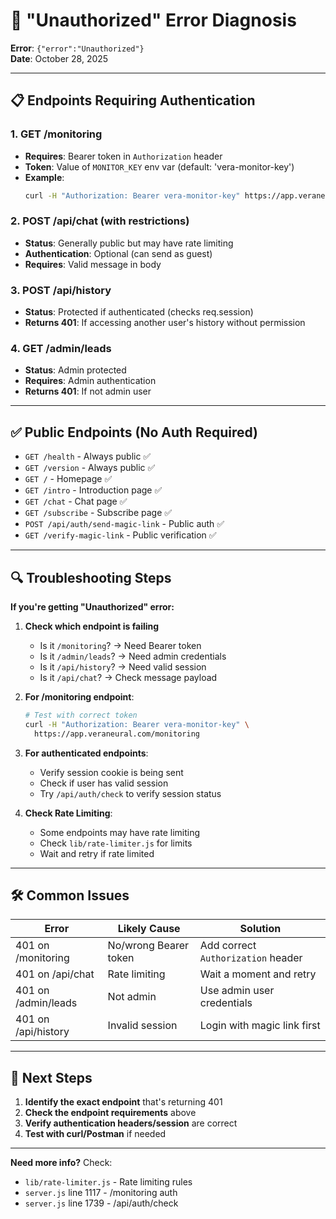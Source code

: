# 🔐 "Unauthorized" Error Diagnosis

**Error**: `{"error":"Unauthorized"}`  
**Date**: October 28, 2025

---

## 📋 Endpoints Requiring Authentication

### 1. **GET /monitoring**

- **Requires**: Bearer token in `Authorization` header
- **Token**: Value of `MONITOR_KEY` env var (default: 'vera-monitor-key')
- **Example**:
  ```bash
  curl -H "Authorization: Bearer vera-monitor-key" https://app.veraneural.com/monitoring
  ```

### 2. **POST /api/chat** (with restrictions)

- **Status**: Generally public but may have rate limiting
- **Authentication**: Optional (can send as guest)
- **Requires**: Valid message in body

### 3. **POST /api/history**

- **Status**: Protected if authenticated (checks req.session)
- **Returns 401**: If accessing another user's history without permission

### 4. **GET /admin/leads**

- **Status**: Admin protected
- **Requires**: Admin authentication
- **Returns 401**: If not admin user

---

## ✅ Public Endpoints (No Auth Required)

- `GET /health` - Always public ✅
- `GET /version` - Always public ✅
- `GET /` - Homepage ✅
- `GET /intro` - Introduction page ✅
- `GET /chat` - Chat page ✅
- `GET /subscribe` - Subscribe page ✅
- `POST /api/auth/send-magic-link` - Public auth ✅
- `GET /verify-magic-link` - Public verification ✅

---

## 🔍 Troubleshooting Steps

**If you're getting "Unauthorized" error:**

1. **Check which endpoint is failing**
   - Is it `/monitoring`? → Need Bearer token
   - Is it `/admin/leads`? → Need admin credentials
   - Is it `/api/history`? → Need valid session
   - Is it `/api/chat`? → Check message payload

2. **For /monitoring endpoint**:

   ```bash
   # Test with correct token
   curl -H "Authorization: Bearer vera-monitor-key" \
     https://app.veraneural.com/monitoring
   ```

3. **For authenticated endpoints**:
   - Verify session cookie is being sent
   - Check if user has valid session
   - Try `/api/auth/check` to verify session status

4. **Check Rate Limiting**:
   - Some endpoints may have rate limiting
   - Check `lib/rate-limiter.js` for limits
   - Wait and retry if rate limited

---

## 🛠️ Common Issues

| Error               | Likely Cause          | Solution                           |
| ------------------- | --------------------- | ---------------------------------- |
| 401 on /monitoring  | No/wrong Bearer token | Add correct `Authorization` header |
| 401 on /api/chat    | Rate limiting         | Wait a moment and retry            |
| 401 on /admin/leads | Not admin             | Use admin user credentials         |
| 401 on /api/history | Invalid session       | Login with magic link first        |

---

## 📝 Next Steps

1. **Identify the exact endpoint** that's returning 401
2. **Check the endpoint requirements** above
3. **Verify authentication headers/session** are correct
4. **Test with curl/Postman** if needed

---

**Need more info?** Check:

- `lib/rate-limiter.js` - Rate limiting rules
- `server.js` line 1117 - /monitoring auth
- `server.js` line 1739 - /api/auth/check
